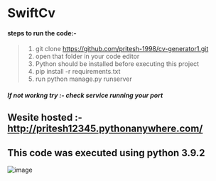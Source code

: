 # SwiftCv
#### steps to run the code:-
> 1) git clone https://github.com/pritesh-1998/cv-generator1.git
> 2) open that folder in your code editor
> 3) Python should be installed before executing this project 
> 4) pip install -r requirements.txt
> 5) run python manage.py runserver
##### If not workng try :-  *check service running your port*
## Wesite hosted :- http://pritesh12345.pythonanywhere.com/
## This code was executed using python 3.9.2
![image](https://user-images.githubusercontent.com/72033803/147849747-a8cb2b83-f41f-4c04-a4a4-9b698d68ac11.png)

